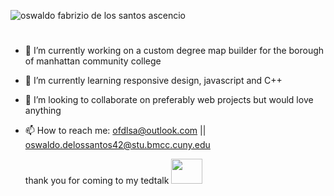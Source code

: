 ![oswaldo fabrizio de los santos ascencio](https://github.com/user-attachments/assets/f742f472-a17c-436b-8817-b83ce81fb091)
# 
- 🔭 I’m currently working on a custom degree map builder for the borough of manhattan community college
- 🌱 I’m currently learning responsive design, javascript and C++
- 👯 I’m looking to collaborate on preferably web projects but would love anything
- 📫 How to reach me: ofdlsa@outlook.com || oswaldo.delossantos42@stu.bmcc.cuny.edu 

  thank you for coming to my tedtalk <img src="https://github.com/user-attachments/assets/24584f29-5cf8-4e1f-8526-74cce1df84b4" width="50" height="40">
